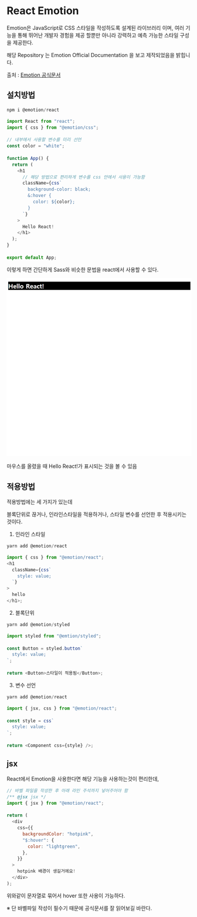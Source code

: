 # React Emotion

Emotion은 JavaScript로 CSS 스타일을 작성하도록 설계된 라이브러리 이며, 여러 기능을 통해 뛰어난 개발자 경험을 제공 할뿐만 아니라 강력하고 예측 가능한 스타일 구성을 제공한다.

해당 Repository 는 Emotion Official Documentation 을 보고 제작되었음을 밝힙니다.

출처 : <a href="https://emotion.sh/docs/introduction">Emotion 공식문서</a>

## 설치방법

```javascript
npm i @emotion/react
```

```javascript
import React from "react";
import { css } from "@emotion/css";

// 내부에서 사용할 변수를 미리 선언
const color = "white";

function App() {
  return (
    <h1
      // 해당 방법으로 편리하게 변수를 css 안에서 사용이 가능함
      className={css`
        background-color: black;
        &:hover {
          color: ${color};
        }
      `}
    >
      Hello React!
    </h1>
  );
}

export default App;
```

이렇게 하면 간단하게 Sass와 비슷한 문법을 react에서 사용할 수 있다.

<img src="gitImages\Hover.jpg">

마우스를 올렸을 때 Hello React!가 표시되는 것을 볼 수 있음

## 적용방법

적용방법에는 세 가지가 있는데

블록단위로 끊거나, 인라인스타일을 적용하거나,
스타일 변수를 선언한 후 적용시키는 것이다.

1. 인라인 스타일

```javascript
yarn add @emotion/react
```

```javascript
import { css } from "@emotion/react";
<h1
  className={css`
    style: value;
  `}
>
  hello
</h1>;
```

2. 블록단위

```jsx
yarn add @emotion/styled
```

```javascript
import styled from "@emtion/styled";

const Button = styled.button`
  style: value;
`;

return <Button>스타일이 적용됨</Button>;
```

3. 변수 선언

```javascript
yarn add @emotion/react
```

```javascript
import { jsx, css } from "@emotion/react";

const style = css`
  style: value;
`;

return <Component css={style} />;
```

## jsx

React에서 Emotion을 사용한다면 해당 기능을 사용하는것이 편리한데,

```javascript
// 바벨 파일을 작성한 후 아래 라인 주석까지 넣어주어야 함
/** @jsx jsx */
import { jsx } from "@emotion/react";

return (
  <div
    css={{
      backgroundColor: "hotpink",
      "$:hover": {
        color: "lightgreen",
      },
    }}
  >
    hotpink 배경이 생길거에요!
  </div>
);
```

위와같이 문자열로 묶어서 hover 또한 사용이 가능하다.

※ 단 바벨파일 작성이 필수기 때문에 공식문서를 잘 읽어보길 바란다.
